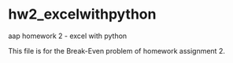# hw2_excelwithpython
aap homework 2 - excel with python

This file is for the Break-Even problem of homework assignment 2. 
